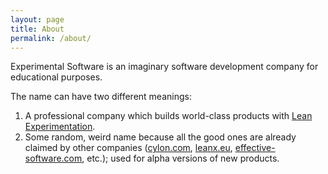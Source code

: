 ```yaml
---
layout: page
title: About
permalink: /about/
---
```


Experimental Software is an imaginary software development company for educational purposes.

The name can have two different meanings:

1. A professional company which builds world-class products with [Lean Experimentation](https://ssir.org/articles/entry/the_promise_of_lean_experimentation).
2. Some random, weird name because all the good ones are already claimed by other companies ([cylon.com](http://cylon.com/), [leanx.eu](https://www.leanx.eu), [effective-software.com](https://www.effective-software.com), etc.); used for alpha versions of new products.
